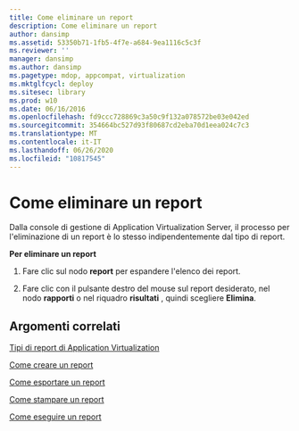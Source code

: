 ```yaml
---
title: Come eliminare un report
description: Come eliminare un report
author: dansimp
ms.assetid: 53350b71-1fb5-4f7e-a684-9ea1116c5c3f
ms.reviewer: ''
manager: dansimp
ms.author: dansimp
ms.pagetype: mdop, appcompat, virtualization
ms.mktglfcycl: deploy
ms.sitesec: library
ms.prod: w10
ms.date: 06/16/2016
ms.openlocfilehash: fd9ccc728869c3a50c9f132a078572be03e042ed
ms.sourcegitcommit: 354664bc527d93f80687cd2eba70d1eea024c7c3
ms.translationtype: MT
ms.contentlocale: it-IT
ms.lasthandoff: 06/26/2020
ms.locfileid: "10817545"
---
```

# Come eliminare un report


Dalla console di gestione di Application Virtualization Server, il processo per l'eliminazione di un report è lo stesso indipendentemente dal tipo di report.

**Per eliminare un report**

1.  Fare clic sul nodo **report** per espandere l'elenco dei report.

2.  Fare clic con il pulsante destro del mouse sul report desiderato, nel nodo **rapporti** o nel riquadro **risultati** , quindi scegliere **Elimina**.

## Argomenti correlati


[Tipi di report di Application Virtualization](application-virtualization-report-types.md)

[Come creare un report](how-to-create-a-reportserver.md)

[Come esportare un report](how-to-export-a-reportserver.md)

[Come stampare un report](how-to-print-a-reportserver.md)

[Come eseguire un report](how-to-run-a-reportserver.md)

 

 





